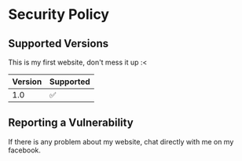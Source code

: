 # Security Policy

## Supported Versions

This is my first website, don't mess it up :<

| Version | Supported          |
| ------- | ------------------ |
| 1.0     | ✅                 |

## Reporting a Vulnerability

If there is any problem about my website, chat directly with me on my facebook.

